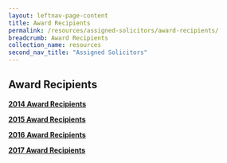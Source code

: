 ```yaml
---
layout: leftnav-page-content
title: Award Recipients
permalink: /resources/assigned-solicitors/award-recipients/
breadcrumb: Award Recipients
collection_name: resources
second_nav_title: "Assigned Solicitors"
---
```

Award Recipients
---

**[2014 Award Recipients](/files/2014AwardRecipients.pdf)**

 


**[2015 Award Recipients](/files/2015AwardRecipients.pdf)**


 

**[2016 Award Recipients](/files/2016AwardRecipients.pdf)**


 


**[2017 Award Recipients](/files/2017AwardRecipients.pdf)**
